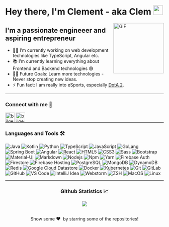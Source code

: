 # Hey there, I'm Clement - aka Clem <img width="30px" src="https://media.tenor.com/images/3b388fe03da271d2674faf85eb7c3fcd/tenor.gif" />

<img align="right" alt="GIF" height="160px" src="https://media.giphy.com/media/du3J3cXyzhj75IOgvA/giphy.gif">

## I'm a passionate engineeer and aspiring entrepreneur

- 👨‍💻 I’m currently working on web development technologies like TypeScript, Angular etc.
- 📚 I’m currently learning everything about Frontend and Backend technologies 😅
- 💪🏼 Future Goals: Learn more technologies - Never stop creating new ideas.
- ⚡ Fun fact: I am really into eSports, especially [DotA 2](https://www.twitch.tv/directory/game/Dota%202).

---

### Connect with me 📝

[<img align="left" alt="bilgehangecici | LinkedIn" height="30px" src="https://www.flaticon.com/svg/static/icons/svg/725/725337.svg"/>][linkedin]
[<img align="left" alt="bilgehangecici | Instagram" height="30px" src="https://image.flaticon.com/icons/svg/725/725278.svg" />][instagram]

<br />

---

### Languages and Tools 🛠 

![Java](http://img.shields.io/badge/-Java-5B4638?style=flat-square&logo=java&logoColor=ffffff)
![Kotlin](http://img.shields.io/badge/-Kotlin-7d42c9?style=flat-square&logo=kotlin&logoColor=ffffff)
![Python](http://img.shields.io/badge/-Python-3776AB?style=flat-square&logo=python&logoColor=ffffff)
![TypeScript](http://img.shields.io/badge/-TypeScript-3b62ec?style=flat-square&logo=typescript&logoColor=ffffff)
![JavaScript](https://img.shields.io/badge/-JavaScript-%23F7DF1C?style=flat-square&logo=javascript&logoColor=000000&labelColor=%000&color=%23FFCE5A)
![GoLang](http://img.shields.io/badge/-Go-3bcdec?style=flat-square&logo=go&logoColor=ffffff)
![Spring Boot](https://img.shields.io/badge/-Spring%20Boot-23F7DF1C?style=flat-square&logo=spring&logoColor=000000&labelColor=%000&color=%23FFCE5A)
![Angular](https://img.shields.io/badge/-Angular-e73838?style=flat-square&logo=angular&logoColor=ffffff)
![React](https://img.shields.io/badge/-React-61DAFB?style=flat-square&logo=react&logoColor=ffffff)
![HTML5](https://img.shields.io/badge/-HTML5-%23E44D27?style=flat-square&logo=html5&logoColor=ffffff)
![CSS3](https://img.shields.io/badge/-CSS3-%231572B6?style=flat-square&logo=css3)
![Sass](https://img.shields.io/badge/-Sass-%23CC6699?style=flat-square&logo=sass&logoColor=ffffff)
![Bootstrap](https://img.shields.io/badge/-Bootstrap-563D7C?style=flat-square&logo=Bootstrap)
![Material-UI](https://img.shields.io/badge/-Material%E2%80%93UI-0081CB?style=flat-square&logo=material-ui)
![Markdown](https://img.shields.io/badge/-Markdown-000000?style=flat-square&logo=markdown)
![Nodejs](https://img.shields.io/badge/-Nodejs-339933?style=flat-square&logo=Node.js&logoColor=ffffff)
![Npm](https://img.shields.io/badge/-npm-CB3837?style=flat-square&logo=npm)
![Yarn](https://img.shields.io/badge/-yarn-61DAFB?style=flat-square&logo=yarn)
![Firebase Auth](https://img.shields.io/badge/-Firebase%20Auth-FFCA28?style=flat-square&logo=firebase&logoColor=ffffff)
![Firestore](https://img.shields.io/badge/-Firestore-FFCA28?style=flat-square&logo=firebase&logoColor=ffffff)
![Firebase Hosting](https://img.shields.io/badge/-Firebase%20Hosting-FFCA28?style=flat-square&logo=firebase&logoColor=ffffff)
![PostgreSQL](https://img.shields.io/badge/-PostgresQL-CC2927?style=flat-square&logo=postgresql&logoColor=ffffff)
![MongoDB](https://img.shields.io/badge/-MongoDB-339933?style=flat-square&logo=mongodb&logoColor=ffffff)
![DynamoDB](https://img.shields.io/badge/-DynamoDB-425fc9?style=flat-square&logo=amazon&logoColor=ffffff)
![Redis](https://img.shields.io/badge/-Redis-ec3b5f?style=flat-square&logo=redis&logoColor=ffffff)
![Google Cloud Datastore](https://img.shields.io/badge/-Google%20Cloud%20Datastore-425fc9?style=flat-square&logo=google&logoColor=ffffff)
![Docker](https://img.shields.io/badge/-Docker-389ce7?style=flat-square&logo=docker&logoColor=%23ffffff)
![Kubernetes](https://img.shields.io/badge/-Kubernetes-389ce7?style=flat-square&logo=kubernetes&logoColor=%23ffffff)
![Git](https://img.shields.io/badge/-Git-%23F05032?style=flat-square&logo=git&logoColor=%23ffffff)
![GitLab](https://img.shields.io/badge/-GitLab-FCA121?style=flat-square&logo=gitlab)
![GitHub](https://img.shields.io/badge/-GitHub-181717?style=flat-square&logo=github)
![VS Code](http://img.shields.io/badge/-VS%20Code-007ACC?style=flat-square&logo=visual-studio-code&logoColor=ffffff)
![IntelliJ Idea](http://img.shields.io/badge/-Intellij%20Idea-2C2255?style=flat-square&logo=IntelliJ%20idea&logoColor=ffffff)
![Webstorm](http://img.shields.io/badge/-Webstorm-0081CB?style=flat-square&logo=webstorm&logoColor=ffffff)
![ZSH](http://img.shields.io/badge/-ZSH-5391FE?style=flat-square&logo=shell&logoColor=ffffff)
![MacOS](http://img.shields.io/badge/-MacOS-0078D6?style=flat-square&logo=apple&logoColor=ffffff)
![Linux](http://img.shields.io/badge/-Linux-23E44D27?style=flat-square&logo=linux&logoColor=ffffff)

---

  <h3 align="center"> Github Statistics 📈 </h3>
  
  <div align="center"> 
     <a href="">
      <img align="center" src="https://github-readme-stats-sigma-five.vercel.app/api?username=clementohNZ&show_icons=true&count_private=true&theme=react&line_height=40" />
    </a>
</div

<br/>
<br/>

<p align="center">
Show some ❤️ &nbsp;by starring some of the repositories!
</p>

[website]: http://bilgehangecici.site
[instagram]: https://www.instagram.com/clementoh/
[linkedin]: https://www.linkedin.com/in/clementoh/
[Spotify]: https://open.spotify.com/user/1263007779
